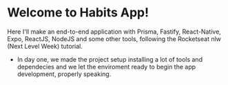 # Welcome to Habits App!

Here I'll make an end-to-end application with Prisma, Fastify, React-Native, Expo, ReactJS, NodeJS and some other tools, following the Rocketseat nlw (Next Level Week) tutorial.

- In day one, we made the project setup installing a lot of tools and dependecies and we let the enviroment ready to begin the app development, properly speaking.
